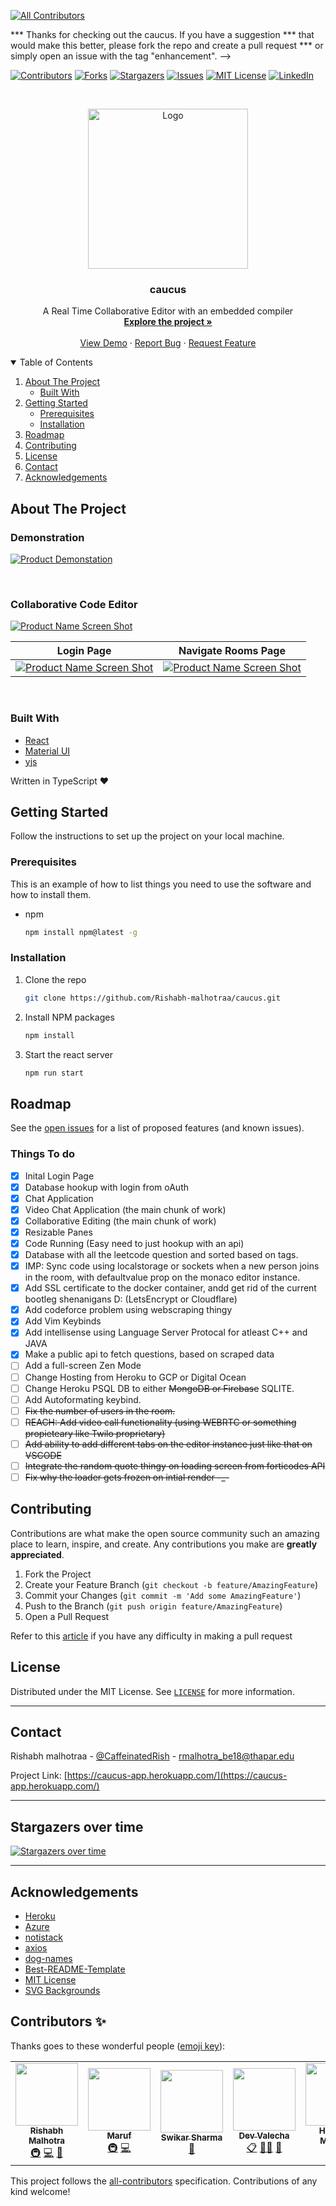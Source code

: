<!--
<!-- ALL-CONTRIBUTORS-BADGE:START - Do not remove or modify this section -->
[![All Contributors](https://img.shields.io/badge/all_contributors-5-orange.svg?style=flat-square)](#contributors-)
<!-- ALL-CONTRIBUTORS-BADGE:END -->
*** Thanks for checking out the caucus. If you have a suggestion
*** that would make this better, please fork the repo and create a pull request
*** or simply open an issue with the tag "enhancement".
-->

<!-- PROJECT SHIELDS -->

[![Contributors][contributors-shield]][contributors-url]
[![Forks][forks-shield]][forks-url]
[![Stargazers][stars-shield]][stars-url]
[![Issues][issues-shield]][issues-url]
[![MIT License][license-shield]][license-url]
[![LinkedIn][linkedin-shield]][linkedin-url]

<!-- PROJECT LOGO -->
<br />
<p align="center">
  <a href="https://caucus-app.herokuapp.com/">
    <img src="images/logo.png" alt="Logo" width="256" height="256">
  </a>

  <strong>
    <h3 align="center" >caucus</h3>
  </strong>
  <p align="center">
    A Real Time Collaborative Editor with an embedded compiler
    <br />
    <a href="https://github.com/Rishabh-malhotraa/caucus/tree/main/src"><strong>Explore the project »</strong></a>
    <br />
    <br />
    <a href="https://caucus-app.herokuapp.com/">View Demo</a>
    ·
    <a href="https://github.com/Rishabh-malhotraa/caucus/issues">Report Bug</a>
    ·
    <a href="https://github.com/Rishabh-malhotraa/caucus/issues">Request Feature</a>
  </p>
</p>

<!-- TABLE OF CONTENTS -->
<details open="open">
  <summary>Table of Contents</summary>
  <ol>
    <li>
      <a href="#about-the-project">About The Project</a>
      <ul>
        <li><a href="#built-with">Built With</a></li>
      </ul>
    </li>
    <li>
      <a href="#getting-started">Getting Started</a>
      <ul>
        <li><a href="#prerequisites">Prerequisites</a></li>
        <li><a href="#installation">Installation</a></li>
      </ul>
    </li>
    <li><a href="#roadmap">Roadmap</a></li>
    <li><a href="#contributing">Contributing</a></li>
    <li><a href="#license">License</a></li>
    <li><a href="#contact">Contact</a></li>
    <li><a href="#acknowledgements">Acknowledgements</a></li>
  </ol>
</details>

## About The Project


### Demonstration
[![Product Demonstation][product-demo]](https://caucus-app.herokuapp.com/)

<br/>

### Collaborative Code Editor

[![Product Name Screen Shot][product-screenshoti]](https://caucus-app.herokuapp.com/)

|                                       Login Page                                       |                                   Navigate Rooms Page                                   |
| :------------------------------------------------------------------------------------: |    :-------------------------------------------------------------------------------------: |
| [![Product Name Screen Shot][product-screenshotii]](https://caucus-app.herokuapp.com/) | [![Product Name Screen Shot][product-screenshotiii]](https://caucus-app.herokuapp.com/) |

<br />

### Built With

- [React](https://reactjs.org/docs/getting-started.html)
- [Material UI](https://material-ui.com/getting-started/installation/)
- [yjs](https://yjs.dev/)

Written in TypeScript ♥

## Getting Started

Follow the instructions to set up the project on your local machine.

### Prerequisites

This is an example of how to list things you need to use the software and how to install them.

- npm

  ```sh
  npm install npm@latest -g
  ```

### Installation

1. Clone the repo

   ```sh
   git clone https://github.com/Rishabh-malhotraa/caucus.git
   ```

2. Install NPM packages

   ```sh
   npm install
   ```

3. Start the react server

   ```sh
   npm run start
   ```

## Roadmap

See the [open issues](https://github.com/Rishabh-malhotraa/caucus/issues) for a list of proposed features (and known issues).

### Things To do

- [x] Inital Login Page
- [x] Database hookup with login from oAuth
- [x] Chat Application
- [x] Video Chat Application (the main chunk of work)
- [x] Collaborative Editing (the main chunk of work)
- [x] Resizable Panes
- [x] Code Running (Easy need to just hookup with an api)
- [x] Database with all the leetcode question and sorted based on tags.
- [x] IMP: Sync code using localstorage or sockets when a new person joins in the room, with defaultvalue prop on the monaco editor instance.
- [x] Add SSL certificate to the docker container, andd get rid of the current bootleg shenanigans D: (LetsEncrypt or Cloudflare)
- [x] Add codeforce problem using webscraping thingy
- [x] Add Vim Keybinds
- [x] Add intellisense using Language Server Protocal for atleast C++ and JAVA
- [x] Make a public api to fetch questions, based on scraped data
- [ ] Add a full-screen Zen Mode
- [ ] Change Hosting from Heroku to GCP or Digital Ocean
- [ ] Change Heroku PSQL DB to either ~~MongoDB or Firebase~~ SQLITE.
- [ ] Add Autoformating keybind.
- [ ] ~~Fix the number of users in the room.~~
- [ ] ~~REACH: Add video call functionality (using WEBRTC or something propieteary like Twilo proprietary)~~
- [ ] ~~Add ability to add different tabs on the editor instance just like that on VSCODE~~
- [ ] ~~Integrate the random quote thingy on loading screen from forticodes API~~
- [ ] ~~Fix why the loader gets frozen on intial render -\_-~~

## Contributing

Contributions are what make the open source community such an amazing place to learn, inspire, and create. Any contributions you make are **greatly appreciated**.

1. Fork the Project
2. Create your Feature Branch (`git checkout -b feature/AmazingFeature`)
3. Commit your Changes (`git commit -m 'Add some AmazingFeature'`)
4. Push to the Branch (`git push origin feature/AmazingFeature`)
5. Open a Pull Request

Refer to this [article](https://medium.com/swlh/guide-to-git-a-practical-approach-27926a1ff564?sk=b54ca413a142c275f5d2901d0384a0db) if you have any difficulty in making a pull request

## License

Distributed under the MIT License. See [`LICENSE`][license-url] for more information.

---

## Contact

Rishabh malhotraa - [@CaffeinatedRish](https://twitter.com/CaffeinatedRish) - rmalhotra_be18@thapar.edu

Project Link: [https://caucus-app.herokuapp.com/](https://caucus-app.herokuapp.com/)

---

## Stargazers over time

[![Stargazers over time](https://starchart.cc/rishabh-malhotraa/caucus.svg)](https://starchart.cc/rishabh-malhotraa/caucus)

---

## Acknowledgements

- [Heroku](https://www.heroku.com/)
- [Azure](https://azure.microsoft.com/en-us/)
- [notistack](https://www.npmjs.com/package/notistack/)
- [axios](https://www.npmjs.com/package/axios)
- [dog-names](https://www.npmjs.com/package/dog-names)
- [Best-README-Template](https://github.com/othneildrew/Best-README-Template)
- [MIT License](https://opensource.org/licenses/MIT)
- [SVG Backgrounds](https://www.svgbackgrounds.com/)

<!-- https://www.markdownguide.org/basic-syntax/#reference-style-links -->

[contributors-shield]: https://img.shields.io/github/contributors/Rishabh-malhotraa/caucus.svg?style=for-the-badge
[contributors-url]: https://github.com/Rishabh-malhotraa/caucus/graphs/contributors
[forks-shield]: https://img.shields.io/github/forks/Rishabh-malhotraa/caucus.svg?style=for-the-badge
[forks-url]: https://github.com/Rishabh-malhotraa/caucus/network/members
[stars-shield]: https://img.shields.io/github/stars/Rishabh-malhotraa/caucus.svg?style=for-the-badge
[stars-url]: https://github.com/Rishabh-malhotraa/caucus/stargazers
[issues-shield]: https://img.shields.io/github/issues/Rishabh-malhotraa/caucus.svg?style=for-the-badge
[issues-url]: https://github.com/Rishabh-malhotraa/caucus/issues
[license-shield]: https://img.shields.io/github/license/Rishabh-malhotraa/caucus.svg?style=for-the-badge
[license-url]: https://github.com/Rishabh-malhotraa/caucus/blob/main/LICENSE.txt
[linkedin-shield]: https://img.shields.io/badge/-LinkedIn-black.svg?style=for-the-badge&logo=linkedin&colorB=555
[linkedin-url]: https://www.linkedin.com/in/rishabh-malhotra-4536a418b
[product-demo]: images/caucus-demonstation.gif
[product-screenshoti]: images/code-editor.png
[product-screenshotii]: images/login-page.png
[product-screenshotiii]: images/navigation-page.png

## Contributors ✨

Thanks goes to these wonderful people ([emoji key](https://allcontributors.org/docs/en/emoji-key)):

<!-- ALL-CONTRIBUTORS-LIST:START - Do not remove or modify this section -->
<!-- prettier-ignore-start -->
<!-- markdownlint-disable -->
<table>
  <tr>
    <td align="center"><a href="https://rishabh-malhotraa.github.io/Rishabh-Portfolio-main/"><img src="https://avatars.githubusercontent.com/u/54576074?v=4?s=100" width="100px;" alt=""/><br /><sub><b>Rishabh Malhotra</b></sub></a><br /><a href="#infra-Rishabh-malhotraa" title="Infrastructure (Hosting, Build-Tools, etc)">🚇</a> <a href="https://github.com/Rishabh-malhotraa/caucus/commits?author=Rishabh-malhotraa" title="Code">💻</a> <a href="#design-Rishabh-malhotraa" title="Design">🎨</a></td>
    <td align="center"><a href="https://github.com/MarufSharifi"><img src="https://avatars.githubusercontent.com/u/59383482?v=4?s=100" width="100px;" alt=""/><br /><sub><b>Maruf</b></sub></a><br /><a href="#infra-MarufSharifi" title="Infrastructure (Hosting, Build-Tools, etc)">🚇</a> <a href="https://github.com/Rishabh-malhotraa/caucus/commits?author=MarufSharifi" title="Code">💻</a></td>
    <td align="center"><a href="https://github.com/swikars1"><img src="https://avatars.githubusercontent.com/u/20171676?v=4?s=100" width="100px;" alt=""/><br /><sub><b>Swikar Sharma</b></sub></a><br /><a href="https://github.com/Rishabh-malhotraa/caucus/commits?author=swikars1" title="Documentation">📖</a></td>
    <td align="center"><a href="https://www.linkedin.com/in/iamdevvalecha/"><img src="https://avatars.githubusercontent.com/u/71969867?v=4?s=100" width="100px;" alt=""/><br /><sub><b>Dev Valecha</b></sub></a><br /><a href="#eventOrganizing-iamdevvalecha" title="Event Organizing">📋</a> <a href="#mentoring-iamdevvalecha" title="Mentoring">🧑‍🏫</a> <a href="#talk-iamdevvalecha" title="Talks">📢</a></td>
    <td align="center"><a href="https://github.com/HarrisonMayotte"><img src="https://avatars.githubusercontent.com/u/48367813?v=4?s=100" width="100px;" alt=""/><br /><sub><b>Harrison Mayotte</b></sub></a><br /><a href="#infra-HarrisonMayotte" title="Infrastructure (Hosting, Build-Tools, etc)">🚇</a> <a href="https://github.com/Rishabh-malhotraa/caucus/pulls?q=is%3Apr+reviewed-by%3AHarrisonMayotte" title="Reviewed Pull Requests">👀</a></td>
  </tr>
</table>

<!-- markdownlint-restore -->
<!-- prettier-ignore-end -->

<!-- ALL-CONTRIBUTORS-LIST:END -->

This project follows the [all-contributors](https://github.com/all-contributors/all-contributors) specification. Contributions of any kind welcome!